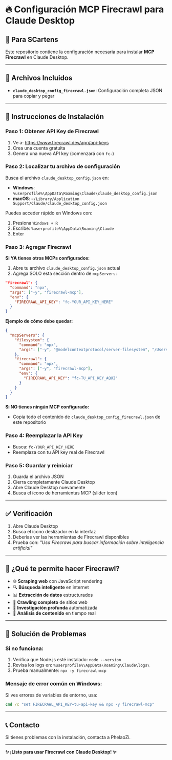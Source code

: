 # 🔥 Configuración MCP Firecrawl para Claude Desktop

## 👋 Para SCartens

Este repositorio contiene la configuración necesaria para instalar **MCP Firecrawl** en Claude Desktop.

---

## 📁 Archivos Incluidos

- **`claude_desktop_config_firecrawl.json`**: Configuración completa JSON para copiar y pegar

---

## 🚀 Instrucciones de Instalación

### **Paso 1: Obtener API Key de Firecrawl**
1. Ve a: https://www.firecrawl.dev/app/api-keys
2. Crea una cuenta gratuita
3. Genera una nueva API key (comenzará con `fc-`)

### **Paso 2: Localizar tu archivo de configuración**
Busca el archivo `claude_desktop_config.json` en:
- **Windows**: `%userprofile%\AppData\Roaming\Claude\claude_desktop_config.json`
- **macOS**: `~/Library/Application Support/Claude/claude_desktop_config.json`

Puedes acceder rápido en Windows con:
1. Presiona `Windows + R`
2. Escribe: `%userprofile%\AppData\Roaming\Claude`
3. Enter

### **Paso 3: Agregar Firecrawl**

**Si YA tienes otros MCPs configurados:**
1. Abre tu archivo `claude_desktop_config.json` actual
2. Agrega SOLO esta sección dentro de `mcpServers`:

```json
"firecrawl": {
  "command": "npx",
  "args": ["-y", "firecrawl-mcp"],
  "env": {
    "FIRECRAWL_API_KEY": "fc-YOUR_API_KEY_HERE"
  }
}
```

**Ejemplo de cómo debe quedar:**
```json
{
  "mcpServers": {
    "filesystem": {
      "command": "npx",
      "args": ["-y", "@modelcontextprotocol/server-filesystem", "/Users/username/Desktop"]
    },
    "firecrawl": {
      "command": "npx",
      "args": ["-y", "firecrawl-mcp"],
      "env": {
        "FIRECRAWL_API_KEY": "fc-TU_API_KEY_AQUI"
      }
    }
  }
}
```

**Si NO tienes ningún MCP configurado:**
- Copia todo el contenido de `claude_desktop_config_firecrawl.json` de este repositorio

### **Paso 4: Reemplazar la API Key**
- Busca: `fc-YOUR_API_KEY_HERE`
- Reemplaza con tu API key real de Firecrawl

### **Paso 5: Guardar y reiniciar**
1. Guarda el archivo JSON
2. Cierra completamente Claude Desktop
3. Abre Claude Desktop nuevamente
4. Busca el ícono de herramientas MCP (slider icon)

---

## ✅ Verificación

1. Abre Claude Desktop
2. Busca el ícono deslizador en la interfaz
3. Deberías ver las herramientas de Firecrawl disponibles
4. Prueba con: *"Usa Firecrawl para buscar información sobre inteligencia artificial"*

---

## 🎯 ¿Qué te permite hacer Firecrawl?

- 🌐 **Scraping web** con JavaScript rendering
- 🔍 **Búsqueda inteligente** en internet  
- 📊 **Extracción de datos** estructurados
- 🚀 **Crawling completo** de sitios web
- 🧠 **Investigación profunda** automatizada
- 📱 **Análisis de contenido** en tiempo real

---

## 🔧 Solución de Problemas

### Si no funciona:
1. Verifica que Node.js esté instalado: `node --version`
2. Revisa los logs en: `%userprofile%\AppData\Roaming\Claude\logs\`
3. Prueba manualmente: `npx -y firecrawl-mcp`

### Mensaje de error común en Windows:
Si ves errores de variables de entorno, usa:
```cmd
cmd /c "set FIRECRAWL_API_KEY=tu-api-key && npx -y firecrawl-mcp"
```

---

## 📞 Contacto

Si tienes problemas con la instalación, contacta a PhelaoZi.

---

**✨ ¡Listo para usar Firecrawl con Claude Desktop! ✨**
